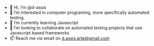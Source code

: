 - 👋 Hi, I’m @d-assis
- 👀 I’m interested in computer programing, more specifically automated testing.
- 🌱 I’m currently learning Javascript 
- 💞️ I’m looking to collaborate on automated testing projects that use Javascript based frameworks
- 📫 Reach me via email on d.assis.arte@gmail.com

<!---
d-assis/d-assis is a ✨ special ✨ repository because its `README.md` (this file) appears on your GitHub profile.
You can click the Preview link to take a look at your changes.
--->
